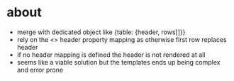 ﻿# about
- merge with dedicated object like {table: {header, rows[]}}
- rely on the <<x>> header property mapping as otherwise first row replaces header
- if no header mapping is defined the header is not rendered at all
- seems like a viable solution but the templates ends up being complex and error prone

